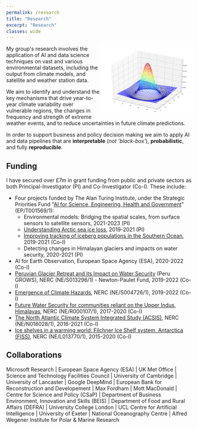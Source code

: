 ```yaml
---
permalink: /research
title: "Research"
excerpt: "Research"
classes: wide
---
```


<img align="right" width="50%" src="/images/2d_Gaussian.png">

My group's research involves the application of AI and data science techniques on vast and various environmental datasets, including the output from climate models, and satellite and weather station data. 

We aim to identify and understand the key mechanisms that drive year-to-year climate variability over vulnerable regions, the changes in frequency and strength of extreme weather events, and to reduce uncertainties in future climate predictions.

In order to support business and policy decision making we aim to apply AI and data pipelines that are **interpretable** (_not 'black-box'_), **probabilistic**, and fully **reproducible**.

## Funding
I have secured over £7m in grant funding from public and private sectors as both Principal-Investigator (PI) and Co-Investigator (Co-I). These include:

* Four projects funded by The Alan Turing Institute, under the Strategic Priorities Fund "[AI for Science, Engineering, Health and Government](https://gtr.ukri.org/projects?ref=EP%2FT001569%2F1#/tabOverview)" (EP/T001569/1):
    * Environmental models: Bridging the spatial scales, from surface sensors to satellite sensors, 2021-2023 (PI)
    * [Understanding Arctic sea ice loss](https://www.turing.ac.uk/research/research-projects/understanding-arctic-sea-ice-loss), 2019-2021 (PI)
    * [Improving tracking of iceberg populations in the Southern Ocean](https://www.turing.ac.uk/research/research-projects/improving-tracking-iceberg-populations-southern-ocean), 2019-2021 (Co-I)
    * Detecting changes in Himalayan glaciers and impacts on water security, 2020-2021 (PI)
* AI for Earth Observation, European Space Agency (ESA), 2020-2022 (Co-I)
* [Peruvian Glacier Retreat and its Impact on Water Security](https://gtr.ukri.org/projects?ref=NE%2FS013296%2F1) (Peru GROWS), NERC (NE/S013296/1) - Newton-Paulet Fund, 2019-2022 (Co-I)
* [Emergence of Climate Hazards](https://gtr.ukri.org/projects?ref=NE%2FS004726%2F1), NERC (NE/S004726/1), 2019-2022 (Co-I)
* [Future Water Security for communities reliant on the Upper Indus, Himalayas](https://gtr.ukri.org/projects?ref=NE%2FR000107%2F1), NERC (NE/R000107/1), 2017-2020 (Co-I)
* [The North Atlantic Climate System Integrated Study (ACSIS)](https://gtr.ukri.org/projects?ref=NE%2FN018028%2F1), NERC (NE/N018028/1), 2016-2021 (Co-I)
* [Ice shelves in a warming world: Filchner Ice Shelf system, Antarctica (FISS)](https://gtr.ukri.org/projects?ref=NE%2FL013770%2F1), NERC (NE/L013770/1), 2015-2020 (Co-I)

## Collaborations
Microsoft Research | 
European Space Agency (ESA) | 
UK Met Office | 
Science and Technology Facilities Council | 
University of Cambridge | 
University of Lancaster | 
Google DeepMind | 
European Bank for Reconstruction and Developement | 
Max Fordham | 
Mott MacDonald | 
Centre for Science and Policy (CSaP) | 
Department of Business Environment, Innovation and Skills (BEIS) | 
Department of Food and Rural Affairs (DEFRA) | 
University College London | UCL Centre for Artificial Intelligence |
University of Exeter | 
National Oceanography Centre | 
Alfred Wegener Institute for Polar & Marine Research
